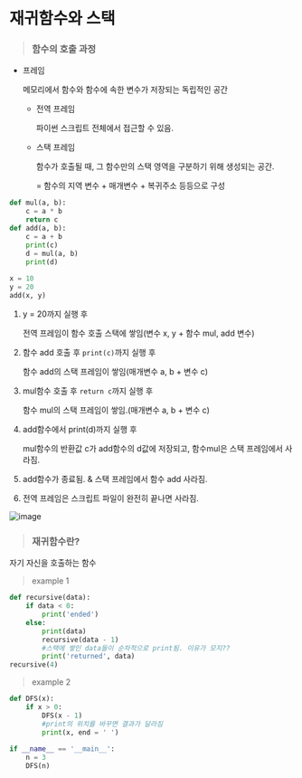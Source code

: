 # 재귀함수와 스택

> ### 함수의 호출 과정

- 프레임

  메모리에서 함수와 함수에 속한 변수가 저장되는 독립적인 공간

  - 전역 프레임

    파이썬 스크립트 전체에서 접근할 수 있음.

  - 스택 프레임

    함수가 호출될 때, 그 함수만의 스택 영역을 구분하기 위해 생성되는 공간.

    = 함수의 지역 변수 + 매개변수 + 복귀주소 등등으로 구성

  

```python
def mul(a, b):
    c = a * b
    return c
def add(a, b):
    c = a + b
    print(c)
    d = mul(a, b)
    print(d)
    
x = 10
y = 20
add(x, y)
```

1. y = 20까지 실행 후

   전역 프레임이 함수 호출 스택에 쌓임(변수 x, y + 함수 mul, add 변수)

2. 함수 add 호출 후 `print(c)`까지 실행 후

   함수 add의 스택 프레임이 쌓임(매개변수 a, b + 변수 c)

3. mul함수 호출 후 `return c`까지 실행 후

   함수 mul의 스택 프레임이 쌓임.(매개변수 a, b + 변수 c)

4. add함수에서 print(d)까지 실행 후

   mul함수의 반환값 c가 add함수의 d값에 저장되고, 함수mul은 스택 프레임에서 사라짐. 

5. add함수가 종료됨. & 스택 프레임에서 함수 add 사라짐.

6. 전역 프레임은 스크립트 파일이 완전히 끝나면 사라짐.

![image](https://user-images.githubusercontent.com/68037174/106376673-d3a8af80-63da-11eb-9a26-cb7867b8e13f.png)

> ### 재귀함수란?

자기 자신을 호출하는 함수

> example 1

```python
def recursive(data):
    if data < 0:
        print('ended')
    else:
        print(data)
        recursive(data - 1)
        #스택에 쌓인 data들이 순차적으로 print됨. 이유가 모지??
        print('returned', data)
recursive(4)
```

> example 2

```python
def DFS(x):
    if x > 0:
        DFS(x - 1)
        #print의 위치를 바꾸면 결과가 달라짐
        print(x, end = ' ')
        
if __name__ == '__main__':
    n = 3
    DFS(n)
```

